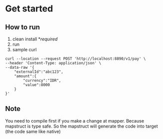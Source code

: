 # Get started
## How to run
1. clean install **required*
2. run
3. sample curl
```
curl --location --request POST 'http://localhost:8890/v1/pay' \
--header 'Content-Type: application/json' \
--data-raw '{
    "externalId":"abc123",
    "amount":{
        "currency":"IDR",
        "value":8000
    }
}'
```

## Note
You need to compile first if you make a change at mapper. 
Because mapstruct is type safe. So the mapstruct will generate the code into target (the code same like native)